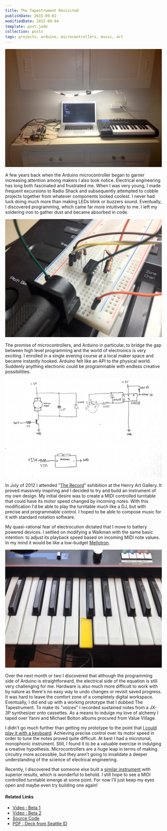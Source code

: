 ```yaml
---
title: The Tapestrument Revisited
publishDate: 2015-09-02
modifiedDate: 2015-09-04
template: post.jade
collection: posts
tags: projects, arduino, microcontrollers, music, art
---
```


![The Tapestrument](/blog/img/tapestrument/kitchen.jpg)

A few years back when the Arduino microcontroller began to garner increasing attention among makers I also took notice. Electrical engineering has long both fascinated and frustrated me. When I was very young, I made frequent excursions to Radio Shack and subsequently attempted to cobble projects together from whatever components looked coolest. I never had luck doing much more than making LEDs blink or buzzers sound. Eventually, I discovered programming, which came far more intuitively to me. I left my soldering iron to gather dust and became absorbed in code.

![Closeup of The Tapestrument](/blog/img/tapestrument/closeup.jpg)

The promise of microcontrollers, and Arduino in particular, to bridge the gap between high level programming and the world of electronics is very exciting. I enrolled in a single evening course at a local maker space and became instantly hooked. Arduino felt like an API to the physical world. Suddenly anything electronic could be programmable with endless creative possibilities.

![Schematic](/blog/img/tapestrument/schematic.png)

In July of 2012 I attended "[The Record](http://nasher.duke.edu/therecord)" exhibition at the Henry Art Gallery. It proved massively inspiring and I decided to try and build an instrument of my own design. My initial desire was to create a MIDI controlled turntable that could have its motor speed changed by incoming notes. With this modification I'd be able to play the turntable much like a DJ, but with precise and programmable control. I hoped to be able to compose music for it with standard notation software.

My quasi-rational fear of electrocution dictated that I move to battery powered devices. I settled on modifying a Walkman with the same basic intention: to adjust its playback speed based on incoming MIDI note values. In my mind it would be like a low-budget [Mellotron](https://en.wikipedia.org/wiki/Mellotron).

![Recording drones from the JX-3P. Gaffer tape optional.](/blog/img/tapestrument/synth.jpg)

Over the next month or two I discovered that although the programming side of Arduino is straightforward, the electrical side of the equation is still very challenging for me. Hardware is also much more difficult to work with by nature as there's no easy way to undo changes or revisit saved progress. It was hard to leave the comfort zone of a completely digital workspace. Eventually, I did end up with a working prototype that I dubbed The Tapestrument. To make its "voices" I recorded sustained notes from a JX-3P synthesizer onto cassettes. As a means to indulge my love of alchemy I taped over Yanni and Michael Bolton albums procured from Value Village.

I didn't go much further than getting my prototype to the point that [I could play it with a keyboard](https://vimeo.com/53477991). Achieving precise control over its motor speed in order to tune the notes proved quite difficult. At best I had a microtonal, monophonic instrument. Still, I found it to be a valuable exercise in indulging a creative hypothesis. Microcontrollers are a huge leap in terms of making circuitry more accessible, but they aren't going to invalidate a deeper understanding of the science of electrical engineering.

Recently, I discovered that someone else built a [similar instrument](http://www.crudlabs.org/?section=crudman) with superior results, which is wonderful to behold. I still hope to see a MIDI controlled turntable emerge at some point. For now I'll just keep my eyes open and maybe even try building one again!


#### Related Links
- [Video : Beta 1](https://vimeo.com/51502871)
- [Video : Beta 2](https://vimeo.com/53477991)
- [Source Code](https://github.com/gvn/tapestrument)
- [PDF : Deck from Seattle ID](https://github.com/gvn/seattle-id/raw/master/11.14.12/gvn-tapestrument.pdf)
